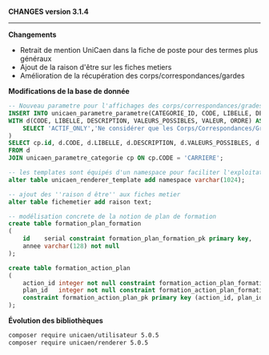 **CHANGES version 3.1.4**

-----------

**Changements**

* Retrait de mention UniCaen dans la fiche de poste pour des termes plus généraux
* Ajout de la raison d'être sur les fiches metiers
* Amélioration de la récupération des corps/correspondances/gardes

**Modifications de la base de donnée**

```sql
-- Nouveau parametre pour l'affichages des corps/correspondances/grades
INSERT INTO unicaen_parametre_parametre(CATEGORIE_ID, CODE, LIBELLE, DESCRIPTION, VALEURS_POSSIBLES, VALEUR, ORDRE)
WITH d(CODE, LIBELLE, DESCRIPTION, VALEURS_POSSIBLES, VALEUR, ORDRE) AS (
    SELECT 'ACTIF_ONLY','Ne considérer que les Corps/Correspondances/Grades actifs',null,'Boolean',true, 1000
)
SELECT cp.id, d.CODE, d.LIBELLE, d.DESCRIPTION, d.VALEURS_POSSIBLES, d.VALEUR, d.ORDRE
FROM d
JOIN unicaen_parametre_categorie cp ON cp.CODE = 'CARRIERE';

-- les templates sont équipés d'un namespace pour faciliter l'exploitation
alter table unicaen_renderer_template add namespace varchar(1024);

-- ajout des ''raison d être'' aux fiches metier 
alter table fichemetier add raison text;

-- modélisation concrete de la notion de plan de formation 
create table formation_plan_formation
(
    id    serial constraint formation_plan_formation_pk primary key,
    annee varchar(128) not null
);

create table formation_action_plan
(
    action_id integer not null constraint formation_action_plan_formation_id_fk references formation,
    plan_id   integer not null constraint formation_action_plan_formation_plan_formation_id_fk references formation_plan_formation,
    constraint formation_action_plan_pk primary key (action_id, plan_id)
);
```

**Évolution des bibliothèques**

```bash
composer require unicaen/utilisateur 5.0.5
composer require unicaen/renderer 5.0.5
```